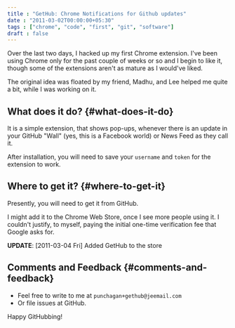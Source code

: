 ```yaml
---
title : "GetHub: Chrome Notifications for Github updates"
date : "2011-03-02T00:00:00+05:30"
tags : ["chrome", "code", "first", "git", "software"]
draft : false
---
```


Over the last two days, I hacked up my first Chrome extension.
I've been using Chrome only for the past couple of weeks or so and
I begin to like it, though some of the extensions aren't as mature
as I would've liked.

The original idea was floated by my friend,  Madhu, and Lee helped
me quite a bit, while I was working on it.


## What does it do? {#what-does-it-do}

It is a simple extension, that shows pop-ups, whenever there is
an update in your GitHub "Wall" (yes, this is a Facebook world)
or News Feed as they call it.

After installation, you will need to save your `username` and
`token` for the extension to work.


## Where to get it? {#where-to-get-it}

Presently, you will need to get it from GitHub.

I might add it to the Chrome Web Store, once I see more people
using it.  I couldn't justify, to myself, paying the initial
one-time verification fee that Google asks for.

**UPDATE**: <span class="timestamp-wrapper"><span class="timestamp">[2011-03-04 Fri] </span></span> Added GetHub to the store


## Comments and Feedback {#comments-and-feedback}

-   Feel free to write to me at `punchagan+gethub@jeemail.com`
-   Or file issues at GitHub.

Happy GitHubbing!
